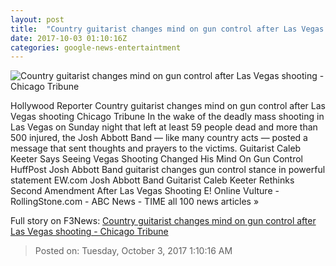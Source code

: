 ```yaml
---
layout: post
title:  "Country guitarist changes mind on gun control after Las Vegas shooting - Chicago Tribune"
date: 2017-10-03 01:10:16Z
categories: google-news-entertaintment
---
```


![Country guitarist changes mind on gun control after Las Vegas shooting - Chicago Tribune](http://www.trbimg.com/img-59d2d369/turbine/ct-country-guitarist-vegas-shooting-gun-control-20171002)

Hollywood Reporter Country guitarist changes mind on gun control after Las Vegas shooting Chicago Tribune In the wake of the deadly mass shooting in Las Vegas on Sunday night that left at least 59 people dead and more than 500 injured, the Josh Abbott Band — like many country acts — posted a message that sent thoughts and prayers to the victims. Guitarist Caleb Keeter Says Seeing Vegas Shooting Changed His Mind On Gun Control HuffPost Josh Abbott Band guitarist changes gun control stance in powerful statement EW.com Josh Abbott Band Guitarist Caleb Keeter Rethinks Second Amendment After Las Vegas Shooting E! Online Vulture - RollingStone.com - ABC News - TIME all 100 news articles »


Full story on F3News: [Country guitarist changes mind on gun control after Las Vegas shooting - Chicago Tribune](http://www.f3nws.com/n/GWZRzG)

> Posted on: Tuesday, October 3, 2017 1:10:16 AM
